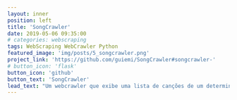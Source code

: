 ```yaml
---
layout: inner
position: left
title: 'SongCrawler'
date: 2019-05-06 09:35:00
# categories: webscraping
tags: WebScraping WebCrawler Python
featured_image: 'img/posts/5_songcrawler.png'
project_link: 'https://github.com/guiemi/SongCrawler#songcrawler-'
# button_icon: 'flask'
button_icon: 'github'
button_text: 'SongCrawler'
lead_text: "Um webcrawler que exibe uma lista de canções de um determinado artista."
---
```

